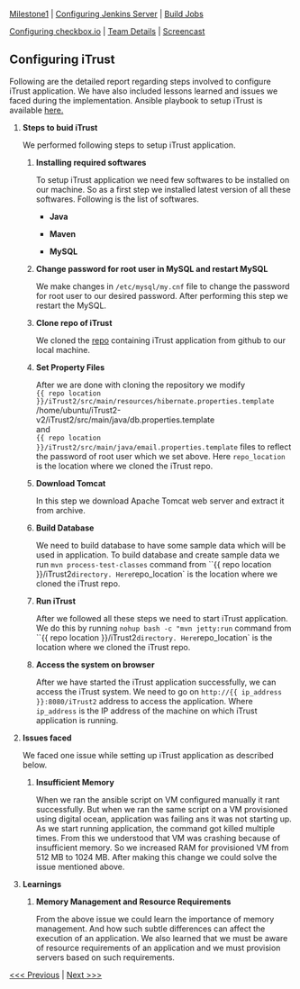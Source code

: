 [Milestone1](README.md) | [Configuring Jenkins Server](Jenkins.md) | [Build Jobs](JenkinsJobBuilder.md)

[Configuring checkbox.io](Checkbox.md) | [Team Details](Team.md) | [Screencast](Screencast.md)

Configuring iTrust
----------------------------------

Following are the detailed report regarding steps involved to configure iTrust application. We have also included lessons learned and issues we faced during the implementation. Ansible playbook to setup iTrust is available [here.](itrust-playbook.yml)

1. **Steps to buid iTrust**

	We performed following steps to setup iTrust application.
	
	1. **Installing required softwares**
		
		To setup iTrust application we need few softwares to be installed on our machine. So as a first step we installed latest version of all these softwares. Following is the list of softwares.
		
		- **Java**
		
		- **Maven**
		
		- **MySQL**
	
	2. **Change password for root user in MySQL and restart MySQL**
	
		We make changes in `/etc/mysql/my.cnf` file to change the password for root user to our desired password. After performing this step we restart the MySQL.
	
	3. **Clone repo of iTrust**
	
		We cloned the [repo](https://github.ncsu.edu/engr-csc326-staff/iTrust2-v2) containing iTrust application from github to our local machine.
		
	4. **Set Property Files**
	
		After we are done with cloning the repository we modify <br>`{{ repo location }}/iTrust2/src/main/resources/hibernate.properties.template` <br>/home/ubuntu/iTrust2-v2/iTrust2/src/main/java/db.properties.template <br> and <br>`{{ repo location }}/iTrust2/src/main/java/email.properties.template` files to reflect the password of root user which we set above. Here `repo_location` is the location where we cloned the iTrust repo.
		
	6. **Download Tomcat**
	
		In this step we download Apache Tomcat web server and extract it from archive.
		
	7. **Build Database**
	
		We need to build database to have some sample data which will be used in application. To build database and create sample data we run `mvn process-test-classes` command from ``{{ repo location }}/iTrust2` directory. Here `repo_location` is the location where we cloned the iTrust repo.

	8. **Run iTrust**
	
		After we followed all these steps we need to start iTrust application. We do this by running `nohup bash -c "mvn jetty:run` command from ``{{ repo location }}/iTrust2` directory. Here `repo_location` is the location where we cloned the iTrust repo.
		
	9. **Access the system on browser**
	
		After we have started the iTrust application successfully, we can access the iTrust system. We need to go on `http://{{ ip_address }}:8080/iTrust2` address to access the application. Where `ip_address` is the IP address of the machine on which iTrust application is running.

2. **Issues faced**

	We faced one issue while setting up iTrust application as described below.
	
	1. **Insufficient Memory**
	
		When we ran the ansible script on VM configured manually it rant successfully. But when we ran the same script on a VM provisioned using digital ocean, application was failing ans it was not starting up.	As we start running application, the command got killed multiple times. From this we understood that VM was crashing because of insufficient memory. So we increased RAM for provisioned VM from 512 MB to 1024 MB. After making this change we could solve the issue mentioned above.
		
3. **Learnings**

	1. **Memory Management and Resource Requirements**
	
		From the above issue we could learn the importance of memory management. And how such subtle differences can affect the execution of an application. We also learned that we must be aware of resource requirements of an application and we must provision servers based on such requirements.
	

[<<< Previous](Checkbox.md) | [Next >>>](Team.md)